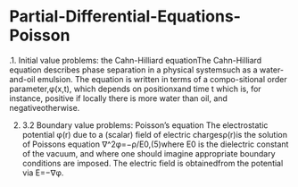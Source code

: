 # Partial-Differential-Equations-Poisson
.1. Initial value problems: the Cahn-Hilliard equationThe Cahn-Hilliard equation describes phase separation in a physical systemsuch as a water-and-oil emulsion.  The equation is written in terms of a compo-sitional order parameter,φ(x,t), which depends on positionxand time t which is,  for  instance,  positive  if  locally  there  is  more  water  than  oil,  and  negativeotherwise.

2. 3.2 Boundary value problems: Poisson’s equation The electrostatic potential φ(r) due to a (scalar) field of electric chargesρ(r)is the solution of Poissons equation ∇^2φ=−ρ/E0,(5)where E0 is the dielectric constant of the vacuum, and where one should imagine appropriate  boundary  conditions  are  imposed.   The  electric  field  is  obtainedfrom the potential via E=−∇φ.
